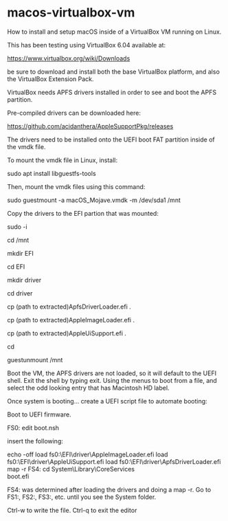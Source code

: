 # macos-virtualbox-vm
How to install and setup macOS inside of a VirtualBox VM running on Linux.

This has been testing using VirtualBox 6.04 available at:

https://www.virtualbox.org/wiki/Downloads

be sure to download and install both the base VirtualBox platform, and also the VirtualBox Extension Pack.

VirtualBox needs APFS drivers installed in order to see and boot the APFS partition.

Pre-compiled drivers can be downloaded here:

https://github.com/acidanthera/AppleSupportPkg/releases

The drivers need to be installed onto the UEFI boot FAT partition inside of the vmdk file.  

To mount the vmdk file in Linux, install:

sudo apt install libguestfs-tools

Then, mount the vmdk files using this command:

sudo guestmount -a macOS_Mojave.vmdk -m /dev/sda1 /mnt

Copy the drivers to the EFI partion that was mounted:

sudo -i

cd /mnt

mkdir EFI

cd EFI

mkdir driver

cd driver

cp (path to extracted)ApfsDriverLoader.efi .

cp (path to extracted)AppleImageLoader.efi .

cp (path to extracted)AppleUiSupport.efi .

cd

guestunmount /mnt

 
Boot the VM, the APFS drivers are not loaded, so it will default to the UEFI shell.
Exit the shell by typing exit.
Using the menus to boot from a file, and select the odd looking entry that has Macintosh HD label.


Once system is booting... create a UEFI script file to automate booting:

Boot to UEFI firmware.

FS0:
edit boot.nsh

insert the following:

echo -off
load fs0:\EFI\driver\AppleImageLoader.efi
load fs0:\EFI\driver\AppleUiSupport.efi
load fs0:\EFI\driver\ApfsDriverLoader.efi
map -r
FS4:
cd System\Library\CoreServices\
boot.efi

FS4: was determined after loading the drivers and doing a map -r.  Go to FS1:, FS2:, FS3:, etc. until you see the System folder.

Ctrl-w to write the file. Ctrl-q to exit the editor

